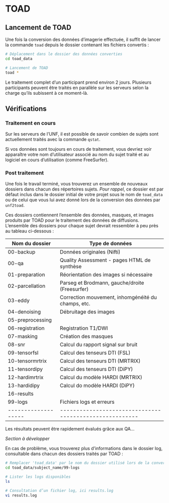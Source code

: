 # TOAD

##  Lancement de TOAD

Une fois la conversion des données d’imagerie effectuée, il suffit de lancer la commande `toad` depuis le dossier contenant les fichiers convertis :

~~~bash
# Déplacement dans le dossier des données converties
cd toad_data

# Lancement de TOAD
toad *
~~~

Le traitement complet d’un participant prend environ 2 jours. 
Plusieurs participants peuvent être traités en parallèle sur les serveurs selon la charge qu’ils subissent à ce moment-là. 


## Vérifications

### Traitement en cours

Sur les serveurs de l’UNF, il est possible de savoir combien de sujets sont actuellement traités avec la commande `qstat`.

Si vos données sont toujours en cours de traitement, vous devriez voir apparaître votre nom d’utilisateur associé au nom du sujet traité et au logiciel en cours d’utilisation (comme FreeSurfer). 

### Post traitement

Une fois le travail terminé, vous trouverez un ensemble de nouveaux dossiers dans chacun des répertoires sujets.
*Pour rappel*, ce dossier est par défaut inclus dans le dossier initial de votre projet sous le nom de `toad_data` ou de celui que vous lui avez donné lors de la conversion des données par `unf2toad`.
 
Ces dossiers contiennent l’ensemble des données, masques, et images produits par TOAD pour le traitement des données de diffusions.
L’ensemble des dossiers pour chaque sujet devrait ressembler à peu près au tableau ci-dessous :

|**Nom du dossier** | **Type de données**                                   |
|-------------------|-------------------------------------------------------|
|00-backup          | Données originales (Nifti)                            |
|00-qa              | Quality Assessment - pages HTML de synthèse           |
|01-preparation     | Réorientation des images si nécessaire                |
|02-parcellation    | Parseg et Brodmann, gauche/droite (Freesurfer)        |
|03-eddy            | Correction mouvement, inhomgénéité du champs, etc.    |
|04-denoising       | Débruitage des images                                 |
|05-preprocessing   |                                                       |
|06-registration    | Registration T1/DWI                                   |
|07-masking         | Création des masques                                  |
|08-snr             | Calcul du rapport signal sur bruit                    |
|09-tensorfsl       | Calcul des tenseurs DTI (FSL)                         |
|10-tensormrtrix    | Calcul des tenseurs DTI (MRTRIX)                      |
|11-tensordipy      | Calcul des tenseurs DTI (DiPY)                        |
|12-hardimrtrix     | Calcul du modèle HARDI (MRTRIX)                       |
|13-hardidipy       | Calcul do modèle HARDI (DiPY)                         |
|16-results         |                                                       |
|99-logs            | Fichiers logs et erreurs                              |
|-------------------|-------------------------------------------------------|      

Les résultats peuvent être rapidement évalués grâce aux QA...

<!-- FIXME QA -->
*Section à développer*

En cas de problème, vous trouverez plus d’informations dans le dossier log, consultable dans chacun des dossiers traités par TOAD :

~~~bash
# Remplacer 'toad_data' par le nom du dossier utilisé lors de la conversion 
cd toad_data/subject_name/99-logs

# Lister les logs disponibles
ls

# Consultation d’un fichier log, ici results.log
vi results.log
~~~

